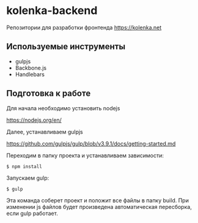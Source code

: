 # kolenka-backend

Репозитории для разработки фронтенда https://kolenka.net

## Используемые инструменты

* gulpjs
* Backbone.js
* Handlebars

## Подготовка к работе

Для начала необходимо установить nodejs

https://nodejs.org/en/

Далее, устанавливаем gulpjs

https://github.com/gulpjs/gulp/blob/v3.9.1/docs/getting-started.md

Переходим в папку проекта и устанавливаем зависимости:

`$ npm install`

Запускаем gulp:

`$ gulp`

Эта команда соберет проект и положит все файлы в папку build. При изменении js файлов будет произведена автоматическая пересборка, если gulp работает.
